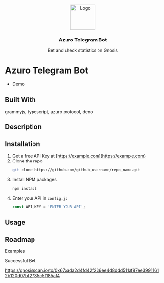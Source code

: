 <br />
<div align="center">
  <a href="https://github.com/aeither/azuro-telegram-bot">
    <img src="images/logo.png" alt="Logo" width="80" height="80">
  </a>

<h3 align="center">Azuro Telegram Bot</h3>

  <p align="center">
    Bet and check statistics on Gnosis
    <br />
  </p>
</div>

# Azuro Telegram Bot

- Demo

## Built With

grammyjs, typescript, azuro protocol, deno

## Description

## Installation

1. Get a free API Key at [https://example.com](https://example.com)
2. Clone the repo
   ```sh
   git clone https://github.com/github_username/repo_name.git
   ```
3. Install NPM packages
   ```sh
   npm install
   ```
4. Enter your API in `config.js`
   ```js
   const API_KEY = 'ENTER YOUR API';
   ```

## Usage

## Roadmap

Examples

Successful Bet

https://gnosisscan.io/tx/0x67aada2d4fd42f236ee4d8ddd511af87ee39911612b120d07bf2735c5f185af4
